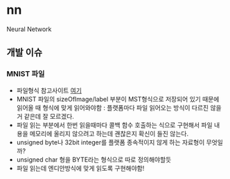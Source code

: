 # nn
Neural Network





## 개발 이슈

### MNIST 파일

- 파일형식 참고사이트 [여기](<http://daddynkidsmakers.blogspot.com/2017/06/hello-world-mnist.html>)
- MNIST 파일의 sizeOfImage/label 부분이 MST형식으로 저장되어 있기 때문에 읽어올 때 형식에 맞게 읽어와야함 : 플랫폼마다 파일 읽어오는 방식이 다르진 않을거 같은데 잘 모르겠다.
- 파일 읽는 부분에서 한번 읽을때마다 콜백 함수 호출하는 식으로 구현해서 파일 내용을 메모리에 올리지 않으려고 하는데 괜찮은지 확신이 들진 않는다.
- unsigned byte나 32bit integer를 플랫폼 종속적이지 않게 하는 자료형이 무엇일까?
- unsigned char 형을 BYTE라는 형식으로 따로 정의해야할듯
- 파일 읽는데 엔디안방식에 맞게 읽도록 구현해야함!